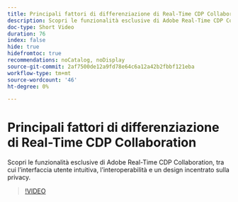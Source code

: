 ```yaml
---
title: Principali fattori di differenziazione di Real-Time CDP Collaboration
description: Scopri le funzionalità esclusive di Adobe Real-Time CDP Collaboration, tra cui l’interfaccia utente intuitiva, l’interoperabilità e un design incentrato sulla privacy.
doc-type: Short Video
duration: 76
index: false
hide: true
hidefromtoc: true
recommendations: noCatalog, noDisplay
source-git-commit: 2af7500de12a9fd78e64c6a12a42b2fbbf121eba
workflow-type: tm+mt
source-wordcount: '46'
ht-degree: 0%

---
```



# Principali fattori di differenziazione di Real-Time CDP Collaboration

Scopri le funzionalità esclusive di Adobe Real-Time CDP Collaboration, tra cui l’interfaccia utente intuitiva, l’interoperabilità e un design incentrato sulla privacy.

<!-- 62_OS511_3442426_75_key-differentiators-of-realtime-cdp-collaboration -->
>[!VIDEO](https://video.tv.adobe.com/v/3458280/?learn=on&enablevpops=true)
